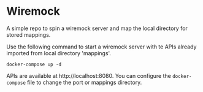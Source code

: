 # Wiremock

A simple repo to spin a wiremock server and map the local directory for stored mappings.

Use the following command to start a wiremock server with te APIs already imported from local directory 'mappings'.

```
docker-compose up -d
```

APIs are available at http://localhost:8080. You can configure the `docker-compose` file to change the port or mappings directory.
